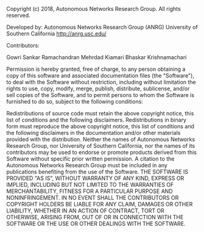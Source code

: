 Copyright (c) 2018, Autonomous Networks Research Group. All rights reserved.

Developed by: Autonomous Networks Research Group (ANRG) University of Southern California http://anrg.usc.edu/

Contributors:

Gowri Sankar Ramachandran
Mehrdad Kiamari
Bhaskar Krishnamachari

Permission is hereby granted, free of charge, to any person obtaining a copy of this software and associated documentation files (the "Software"), to deal with the Software without restriction, including without limitation the rights to use, copy, modify, merge, publish, distribute, sublicense, and/or sell copies of the Software, and to permit persons to whom the Software is furnished to do so, subject to the following conditions:

Redistributions of source code must retain the above copyright notice, this list of conditions and the following disclaimers.
Redistributions in binary form must reproduce the above copyright notice, this list of conditions and the following disclaimers in the documentation and/or other materials provided with the distribution.
Neither the names of Autonomous Networks Research Group, nor University of Southern California, nor the names of its contributors may be used to endorse or promote products derived from this Software without specific prior written permission.
A citation to the Autonomous Networks Research Group must be included in any publications benefiting from the use of the Software.
THE SOFTWARE IS PROVIDED "AS IS", WITHOUT WARRANTY OF ANY KIND, EXPRESS OR IMPLIED, INCLUDING BUT NOT LIMITED TO THE WARRANTIES OF MERCHANTABILITY, FITNESS FOR A PARTICULAR PURPOSE AND NONINFRINGEMENT. IN NO EVENT SHALL THE CONTRIBUTORS OR COPYRIGHT HOLDERS BE LIABLE FOR ANY CLAIM, DAMAGES OR OTHER LIABILITY, WHETHER IN AN ACTION OF CONTRACT, TORT OR OTHERWISE, ARISING FROM, OUT OF OR IN CONNECTION WITH THE SOFTWARE OR THE USE OR OTHER DEALINGS WITH THE SOFTWARE.
